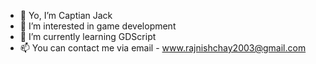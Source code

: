 - 👋 Yo, I’m Captian Jack
- 👀 I’m interested in game development
- 🌱 I’m currently learning GDScript
- 📫 You can contact me via email - www.rajnishchay2003@gmail.com

<!---
0pirates0/0pirates0 is a ✨ special ✨ repository because its `README.md` (this file) appears on your GitHub profile.
You can click the Preview link to take a look at your changes.
--->

